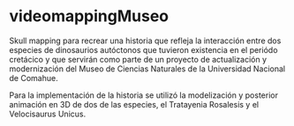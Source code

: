 # videomappingMuseo
Skull mapping  para recrear una historia que refleja la interacción entre dos especies de dinosaurios autóctonos que tuvieron existencia en el periódo cretácico y que servirán como parte de un proyecto de actualización y modernización del Museo de Ciencias Naturales  de la Universidad Nacional de Comahue.

Para la implementación de la historia se utilizó la modelización y posterior animación en 3D de dos de las especies, el Tratayenia Rosalesis y el Velocisaurus Unicus.
